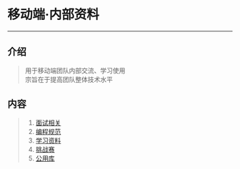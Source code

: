 # 移动端·内部资料
----------

## 介绍
> 用于移动端团队内部交流、学习使用  
> 宗旨在于提高团队整体技术水平

## 内容
> 1. [面试相关](/Interview/main.md)
> 2. [编程规范](/ProgrammingSpecification/main.md)
> 3. [学习资料](/Learn/main.md)
> 4. [挑战赛](/Challenge/main.md)
> 5. [公用库](/CommonLib/main.md)